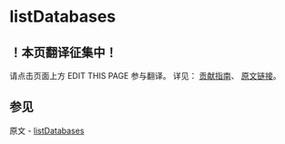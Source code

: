 # listDatabases

## ！本页翻译征集中！

请点击页面上方 EDIT THIS PAGE 参与翻译。
详见：
[贡献指南]( https://github.com/JinMuInfo/MongoDB-Manual-zh/blob/master/CONTRIBUTING.md )、
[原文链接](  https://docs.mongodb.com/manual/reference/command/listDatabases/  )。

## 参见

原文 - [listDatabases]( https://docs.mongodb.com/manual/reference/command/listDatabases/ )

